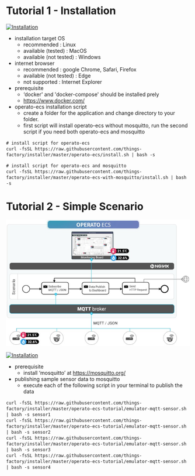 # Tutorial 1 - Installation

[![Installation](https://img.youtube.com/vi/AM6LZ_NcNYM/hqdefault.jpg)](https://youtu.be/AM6LZ_NcNYM)

- installation target OS
  - recommended : Linux
  - available (tested) : MacOS
  - available (not tested) : Windows
- internet browser
  - recommended : google Chrome, Safari, Firefox
  - available (not tested) : Edge
  - not supported : Internet Explorer
- prerequisite
  - ‘docker' and 'docker-compose' should be installed prely
  - https://www.docker.com/
- operato-ecs installation script
  - create a folder for the application and change directory to your folder.
  - first script will install operato-ecs without mosquitto, run the second script if you need both operato-ecs and mosquitto

```
# install script for operato-ecs
curl -fsSL https://raw.githubusercontent.com/things-factory/installer/master/operato-ecs/install.sh | bash -s
```

```
# install script for operato-ecs and mosquitto
curl -fsSL https://raw.githubusercontent.com/things-factory/installer/master/operato-ecs-with-mosquitto/install.sh | bash -s
```

# Tutorial 2 - Simple Scenario

![Scenario Diagram](./tutorial-02-scenario.jpg)

[![Installation](https://img.youtube.com/vi/MdOpjZxVZ_c/hqdefault.jpg)](https://youtu.be/MdOpjZxVZ_c)

- prerequisite
  - install ‘mosquitto’ at https://mosquitto.org/
- publishing sample sensor data to mosquitto
  - execute each of the following script in your terminal to publish the data

```
curl -fsSL https://raw.githubusercontent.com/things-factory/installer/master/operato-ecs-tutorial/emulator-mqtt-sensor.sh | bash -s sensor1
curl -fsSL https://raw.githubusercontent.com/things-factory/installer/master/operato-ecs-tutorial/emulator-mqtt-sensor.sh | bash -s sensor2
curl -fsSL https://raw.githubusercontent.com/things-factory/installer/master/operato-ecs-tutorial/emulator-mqtt-sensor.sh | bash -s sensor3
curl -fsSL https://raw.githubusercontent.com/things-factory/installer/master/operato-ecs-tutorial/emulator-mqtt-sensor.sh | bash -s sensor4
```
